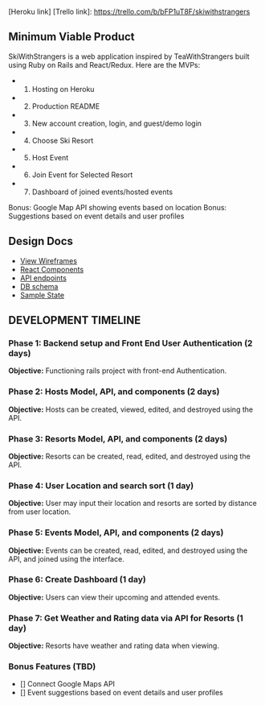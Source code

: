 [Heroku link]
[Trello link]: https://trello.com/b/bFP1uT8F/skiwithstrangers

## Minimum Viable Product
SkiWithStrangers is a web application inspired by TeaWithStrangers built using Ruby on Rails and React/Redux. Here are the MVPs:

- 1) Hosting on Heroku
- 2) Production README
- 3) New account creation, login, and guest/demo login
- 4) Choose Ski Resort
- 5) Host Event
- 6) Join Event for Selected Resort
- 7) Dashboard of joined events/hosted events

Bonus: Google Map API showing events based on location
Bonus: Suggestions based on event details and user profiles

## Design Docs
* [View Wireframes][wireframes]
* [React Components][components]
* [API endpoints][api-endpoints]
* [DB schema][schema]
* [Sample State][sample-state]

[wireframes]: docs/wireframes
[components]: docs/component-hierarchy.md
[sample-state]: docs/sample-state.md
[api-endpoints]: docs/api-endpoints.md
[schema]: docs/schema.md

## DEVELOPMENT TIMELINE

### Phase 1: Backend setup and Front End User Authentication (2 days)

**Objective:** Functioning rails project with front-end Authentication.

### Phase 2: Hosts Model, API, and components (2 days)

**Objective:** Hosts can be created, viewed, edited, and destroyed using the API.

### Phase 3: Resorts Model, API, and components (2 days)

**Objective:** Resorts can be created, read, edited, and destroyed using the API.

### Phase 4: User Location and search sort (1 day)

**Objective:** User may input their location and resorts are sorted by distance from user location.

### Phase 5: Events Model, API, and components (2 days)

**Objective:** Events can be created, read, edited, and destroyed using the API, and joined using the interface.

### Phase 6: Create Dashboard (1 day)

**Objective:** Users can view their upcoming and attended events.

### Phase 7: Get Weather and Rating data via API for Resorts (1 day)

**Objective:** Resorts have weather and rating data when viewing.

### Bonus Features (TBD)

- [] Connect Google Maps API
- [] Event suggestions based on event details and user profiles
